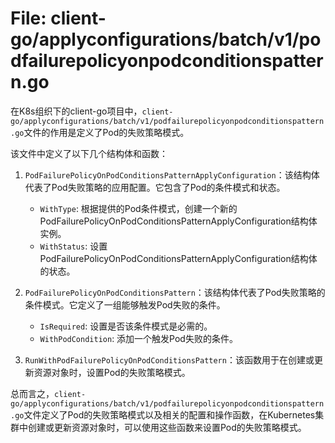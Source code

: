 # File: client-go/applyconfigurations/batch/v1/podfailurepolicyonpodconditionspattern.go

在K8s组织下的client-go项目中，`client-go/applyconfigurations/batch/v1/podfailurepolicyonpodconditionspattern.go`文件的作用是定义了Pod的失败策略模式。

该文件中定义了以下几个结构体和函数：

1. `PodFailurePolicyOnPodConditionsPatternApplyConfiguration`：该结构体代表了Pod失败策略的应用配置。它包含了Pod的条件模式和状态。
   - `WithType`: 根据提供的Pod条件模式，创建一个新的PodFailurePolicyOnPodConditionsPatternApplyConfiguration结构体实例。
   - `WithStatus`: 设置PodFailurePolicyOnPodConditionsPatternApplyConfiguration结构体的状态。

2. `PodFailurePolicyOnPodConditionsPattern`：该结构体代表了Pod失败策略的条件模式。它定义了一组能够触发Pod失败的条件。
   - `IsRequired`: 设置是否该条件模式是必需的。
   - `WithPodCondition`: 添加一个触发Pod失败的条件。

3. `RunWithPodFailurePolicyOnPodConditionsPattern`：该函数用于在创建或更新资源对象时，设置Pod的失败策略模式。

总而言之，`client-go/applyconfigurations/batch/v1/podfailurepolicyonpodconditionspattern.go`文件定义了Pod的失败策略模式以及相关的配置和操作函数，在Kubernetes集群中创建或更新资源对象时，可以使用这些函数来设置Pod的失败策略模式。

